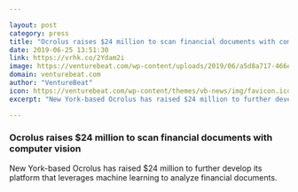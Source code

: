 ```yaml
---

layout: post
category: press
title: "Ocrolus raises $24 million to scan financial documents with computer vision"
date: 2019-06-25 13:51:30
link: https://vrhk.co/2Ydam2i
image: https://venturebeat.com/wp-content/uploads/2019/06/a5d8a717-466e-4916-b6ff-87626c5f6218-1531863113660.png?w=1200&strip=all
domain: venturebeat.com
author: "VentureBeat"
icon: https://venturebeat.com/wp-content/themes/vb-news/img/favicon.ico
excerpt: "New York-based Ocrolus has raised $24 million to further develop its platform that leverages machine learning to analyze financial documents."

---
```


### Ocrolus raises $24 million to scan financial documents with computer vision

New York-based Ocrolus has raised $24 million to further develop its platform that leverages machine learning to analyze financial documents.